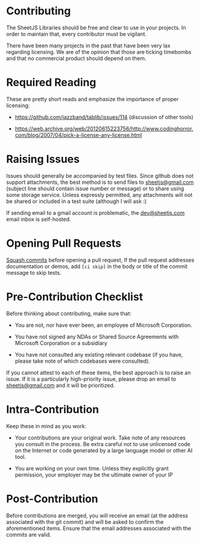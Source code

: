 # Contributing

The SheetJS Libraries should be free and clear to use in your projects.  In
order to maintain that, every contributor must be vigilant.

There have been many projects in the past that have been very lax regarding
licensing. We are of the opinion that those are ticking timebombs and that no
commercial product should depend on them.


# Required Reading

These are pretty short reads and emphasize the importance of proper licensing:

- https://github.com/jazzband/tablib/issues/114 (discussion of other tools)

- https://web.archive.org/web/20120615223756/http://www.codinghorror.com/blog/2007/04/pick-a-license-any-license.html


# Raising Issues

Issues should generally be accompanied by test files.  Since github does not
support attachments, the best method is to send files to <sheetjs@gmail.com>
(subject line should contain issue number or message) or to share using some
storage service.  Unless expressly permitted, any attachments will not be
shared or included in a test suite (although I will ask :)

If sending email to a gmail account is problematic, the <dev@sheetjs.com> email
inbox is self-hosted.

# Opening Pull Requests

[Squash commits](https://git-scm.com/book/en/v2/Git-Tools-Rewriting-History)
before opening a pull request, If the pull request addresses documentation or
demos, add `[ci skip]` in the body or title of the commit message to skip tests.

# Pre-Contribution Checklist

Before thinking about contributing, make sure that:

- You are not, nor have ever been, an employee of Microsoft Corporation.

- You have not signed any NDAs or Shared Source Agreements with Microsoft
  Corporation or a subsidiary

- You have not consulted any existing relevant codebase (if you have, please
  take note of which codebases were consulted).

If you cannot attest to each of these items, the best approach is to raise an
issue.  If it is a particularly high-priority issue, please drop an email to
<sheetjs@gmail.com> and it will be prioritized.


# Intra-Contribution

Keep these in mind as you work:

- Your contributions are your original work.  Take note of any resources you
  consult in the process. Be extra careful not to use unlicensed code on the
  Internet or code generated by a large language model or other AI tool.

- You are working on your own time.  Unless they explicitly grant permission,
  your employer may be the ultimate owner of your IP

# Post-Contribution

Before contributions are merged, you will receive an email (at the address
associated with the git commit) and will be asked to confirm the aforementioned
items.  Ensure that the email addresses associated with the commits are valid.
